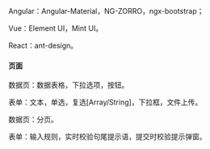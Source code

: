 Angular：Angular-Material，NG-ZORRO，ngx-bootstrap；

Vue：Element UI，Mint UI。

React：ant-design。

#### 页面

数据页：数据表格，下拉选项，按钮。

表单：文本，单选，复选[Array/String]，下拉框，文件上传。

数据页：分页。

表单：输入规则，实时校验句尾提示语，提交时校验提示弹窗。